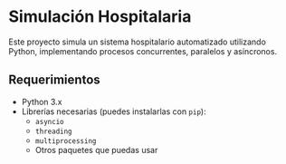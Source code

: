 # Simulación Hospitalaria

Este proyecto simula un sistema hospitalario automatizado utilizando Python, implementando procesos concurrentes, paralelos y asíncronos.

## Requerimientos

- Python 3.x
- Librerías necesarias (puedes instalarlas con `pip`):
  - `asyncio`
  - `threading`
  - `multiprocessing`
  - Otros paquetes que puedas usar

